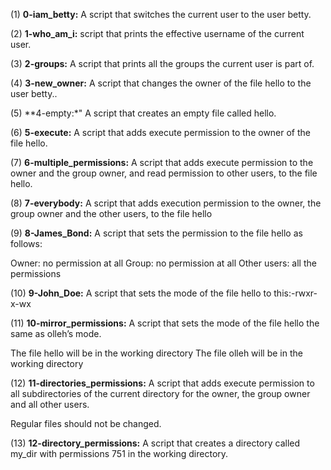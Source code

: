 (1) **0-iam_betty:** A script that switches the current user to the user betty.


(2) **1-who_am_i:** script that prints the effective username of the current user.


(3) **2-groups:** A script that prints all the groups the current user is part of.


(4) **3-new_owner:** A script that changes the owner of the file hello to the user betty..


(5) **4-empty:*" A script that creates an empty file called hello.


(6) **5-execute:** A script that adds execute permission to the owner of the file hello.


(7) **6-multiple_permissions:** A script that adds execute permission to the owner and the group owner, and read permission to other users, to the file hello.


(8) **7-everybody:** A script that adds execution permission to the owner, the group owner and the other users, to the file hello


(9) **8-James_Bond:** A script that sets the permission to the file hello as follows:

Owner: no permission at all
Group: no permission at all
Other users: all the permissions


(10) **9-John_Doe:** A script that sets the mode of the file hello to this:-rwxr-x-wx


(11) **10-mirror_permissions:** A script that sets the mode of the file hello the same as olleh’s mode.

The file hello will be in the working directory
The file olleh will be in the working directory


(12) **11-directories_permissions:** A script that adds execute permission to all subdirectories of the current directory for the owner, the group owner and all other users.

Regular files should not be changed.


(13) **12-directory_permissions:** A script that creates a directory called my_dir with permissions 751 in the working directory.
